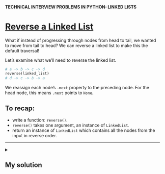#### TECHNICAL INTERVIEW PROBLEMS IN PYTHON: LINKED LISTS

# [Reverse a Linked List](https://www.codecademy.com/courses/technical-interview-practice-python/lessons/tip-python-linked-lists/exercises/tip-python-ll-reverse)

What if instead of progressing through nodes from head to tail, we wanted to move from tail to head? 
We can reverse a linked list to make this the default traversal!

Let’s examine what we’ll need to reverse the linked list.
```python
# a -> b -> c -> d
reverse(linked_list)
# d -> c -> b -> a
```
We reassign each node’s `.next` property to the preceding node. 
For the head node, this means `.next` points to `None`.

## To recap:
* write a function: `reverse()`.
* `reverse()` takes one argument, an instance of `LinkedList`.
* return an instance of `LinkedList` which contains all the nodes from the input in reverse order.

<hr />
<details title="Click me to show...">
<summary>
 
## My solution

</summary>
<p>
     
```python
def reverse(linked_list):
    prev_node = linked_list.head
    current_node = linked_list.head.next

    while current_node:
        # add current node to the beginning:
        linked_list.add(current_node.val)
        # delete current node:
        prev_node.next = current_node.next
        # move to the next node:
        current_node = current_node.next
    
    return linked_list
```

</p>
</details>
